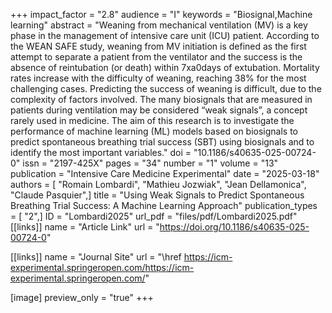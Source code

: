 +++
impact_factor = "2.8"
audience = "I"
keywords = "Biosignal,Machine learning"
abstract = "Weaning from mechanical ventilation (MV) is a key phase in the management of intensive care unit (ICU) patient. According to the WEAN SAFE study, weaning from MV initiation is defined as the first attempt to separate a patient from the ventilator and the success is the absence of reintubation (or death) within 7xa0days of extubation. Mortality rates increase with the difficulty of weaning, reaching 38% for the most challenging cases. Predicting the success of weaning is difficult, due to the complexity of factors involved. The many biosignals that are measured in patients during ventilation may be considered “weak signals”, a concept rarely used in medicine. The aim of this research is to investigate the performance of machine learning (ML) models based on biosignals to predict spontaneous breathing trial success (SBT) using biosignals and to identify the most important variables."
doi = "10.1186/s40635-025-00724-0"
issn = "2197-425X"
pages = "34"
number = "1"
volume = "13"
publication = "Intensive Care Medicine Experimental"
date = "2025-03-18"
authors = [ "Romain Lombardi", "Mathieu Jozwiak", "Jean Dellamonica", "Claude Pasquier",]
title = "Using Weak Signals to Predict Spontaneous Breathing Trial Success: A Machine Learning Approach"
publication_types = [ "2",]
ID = "Lombardi2025"
url_pdf = "files/pdf/Lombardi2025.pdf"
[[links]]
name = "Article Link"
url = "https://doi.org/10.1186/s40635-025-00724-0"

[[links]]
name = "Journal Site"
url = "\\href https://icm-experimental.springeropen.com/https://icm-experimental.springeropen.com/"

[image]
preview_only = "true"
+++
